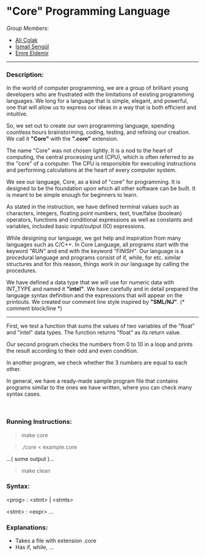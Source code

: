 # "Core" Programming Language

*Group Members*:
- [Ali Çolak](https://github.com/alicolak64)
- [İsmail Şengül](https://github.com/ismailsengul)
- [Emre Eldemir](https://github.com/emreeldemir)

---

### Description:

In the world of computer programming, we are a group of brilliant young developers who are frustrated with the limitations of existing programming languages. We long for a language that is simple, elegant, and powerful, one that will allow us to express our ideas in a way that is both efficient and intuitive.

So, we set out to create our own programming language, spending countless hours brainstorming, coding, testing, and refining our creation. We call it **"Core"** with the **".core"** extension.

The name "Core" was not chosen lightly. It is a nod to the heart of computing, the central processing unit (CPU), which is often referred to as the "core" of a computer. The CPU is responsible for executing instructions and performing calculations at the heart of every computer system.

We see our language, Core, as a kind of "core" for programming. It is designed to be the foundation upon which all other software can be built. It is meant to be simple enough for beginners to learn.

As stated in the instruction, we have defined terminal values ​​such as characters, integers, floating point numbers, text, true/false (boolean) operators,  functions and conditional expressions as well as constants and variables, included basic input/output (IO) expressions.

While designing our language, we got help and inspiration from many languages such as C/C++. In Core Language, all programs start with the keyword *"RUN"* and end with the keyword *"FINISH"*. Our language is a procedural language and programs consist of if, while, for etc. similar structures and for this reason, things work in our language by calling the procedures.


We have defined a data type that we will use for numeric data with INT_TYPE and named it **"intel"**. We have carefully and in detail prepared the language syntax definition and the expressions that will appear on the printouts. We created our comment line style inspired by **"SML/NJ"**. (* comment block/line *)

---

First, we test a function that sums the values of two variables of the "float" and "intel" data types. The function returns "float" as its return value.

Our second program checks the numbers from 0 to 10 in a loop and prints the result according to their odd and even condition.

In another program, we check whether the 3 numbers are equal to each other.

In general, we have a ready-made sample program file that contains programs similar to the ones we have written, where you can check many syntax cases.

<br>


### Running Instructions:

> make core

> ./core < example.core

...( some output )...

> make clean

### Syntax:

\<prog\> : \<stmt\> | \<stmts\>

\<stmt\> : \<expr\> ...

### Explanations:

- Takes a file with extension .core
- Has if, while, ...
